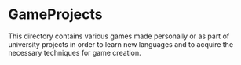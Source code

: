 # GameProjects
This directory contains various games made personally or as part of university projects in order to learn new languages and to acquire the necessary techniques for game creation.
